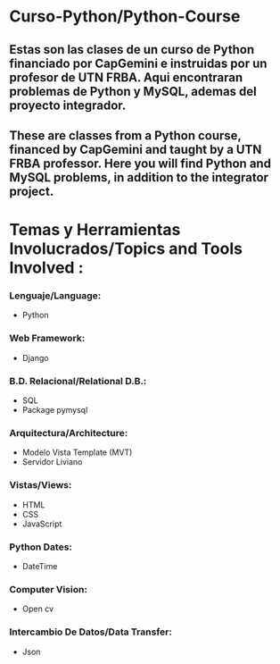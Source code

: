 # Curso-Python/Python-Course

## Estas son las clases de un curso de Python financiado por CapGemini e instruidas por un profesor de UTN FRBA. Aqui encontraran problemas de Python y MySQL, ademas del proyecto integrador.

## These are classes from a Python course, financed by CapGemini and taught by a UTN FRBA professor. Here you will find Python and MySQL problems, in addition to the integrator project.

# Temas y Herramientas Involucrados/Topics and Tools Involved : 


### Lenguaje/Language:
* Python

### Web Framework:
* Django

### B.D. Relacional/Relational D.B.:
* SQL
* Package pymysql

### Arquitectura/Architecture:
* Modelo Vista Template (MVT)
* Servidor Liviano 

### Vistas/Views: 
* HTML
* CSS
* JavaScript

### Python Dates:
* DateTime

### Computer Vision:
* Open cv

### Intercambio De Datos/Data Transfer:
* Json
